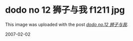 # dodo no 12 狮子与我 f1211 jpg

This image was uploaded with the post <a href="/node/1172"><em>dodo no.12 狮子与我</em></a>.

2007-02-02
